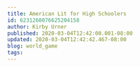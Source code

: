 ```yaml
---
title: American Lit for High Schoolers
id: 6231260076625204158
author: Kirby Urner
published: 2020-03-04T12:42:00.001-08:00
updated: 2020-03-04T12:42:42.467-08:00
blog: world_game
tags: 
---
```


